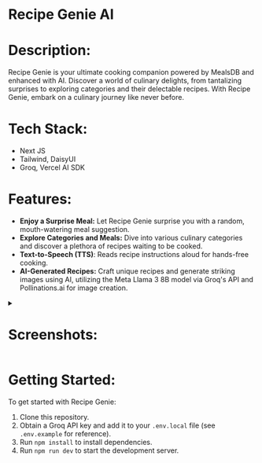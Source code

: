 # **Recipe Genie AI**

# **Description:**
Recipe Genie is your ultimate cooking companion powered by MealsDB and enhanced with AI. Discover a world of culinary delights, from tantalizing surprises to exploring categories and their delectable recipes. With Recipe Genie, embark on a culinary journey like never before.

# **Tech Stack:**
- Next JS
- Tailwind, DaisyUI
- Groq, Vercel AI SDK

# **Features:**
- **Enjoy a Surprise Meal:** Let Recipe Genie surprise you with a random, mouth-watering meal suggestion.
- **Explore Categories and Meals:** Dive into various culinary categories and discover a plethora of recipes waiting to be cooked.
- **Text-to-Speech (TTS)**: Reads recipe instructions aloud for hands-free cooking.
- **AI-Generated Recipes:** Craft unique recipes and generate striking images using AI, utilizing the Meta Llama 3 8B model via Groq's API and Pollinations.ai for image creation.

<details>
<summary><h1><b>Screenshots:</b></h1></summary>

![image](https://github.com/user-attachments/assets/db74ab9c-1623-43ac-a38f-897e368388b4)

**Meals DB**

![image](https://github.com/user-attachments/assets/10a0fbfe-7f66-4794-8bdc-35ee1f3396e4)

![image](https://github.com/user-attachments/assets/44aa9cb0-d995-4bd5-a9d3-0cc67e46bc28)

![image](https://github.com/user-attachments/assets/7b1b7ef8-0156-42d7-a555-fa2048a1e266)

**AI Generated Recipe**

![image](https://github.com/user-attachments/assets/d1dc9f85-c9e2-4ed1-b83e-6087f04e2ded)

![image](https://github.com/user-attachments/assets/c6b269fa-cb81-4c21-b129-778e9e8650fa)

</details>

# **Getting Started:**
To get started with Recipe Genie:

1. Clone this repository.
2. Obtain a Groq API key and add it to your `.env.local` file (see `.env.example` for reference).
3. Run `npm install` to install dependencies.
4. Run `npm run dev` to start the development server.


